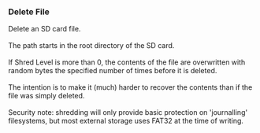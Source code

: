 ### Delete File

Delete an SD card file.\
\
The path starts in the root directory of the SD card.\
\
If Shred Level is more than 0, the contents of the file are overwritten
with random bytes the specified number of times before it is deleted.\
\
The intention is to make it (much) harder to recover the contents than
if the file was simply deleted.\
\
Security note: shredding will only provide basic protection on
\'journalling\' filesystems, but most external storage uses FAT32 at the
time of writing.
